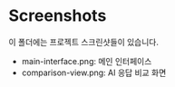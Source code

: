 # Screenshots

이 폴더에는 프로젝트 스크린샷들이 있습니다.

- main-interface.png: 메인 인터페이스
- comparison-view.png: AI 응답 비교 화면  
